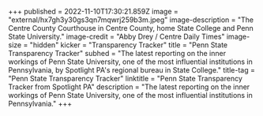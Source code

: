 +++
published = 2022-11-10T17:30:21.859Z
image = "external/hx7gh3y30gs3qn7mqwrj259b3m.jpeg"
image-description = "The Centre County Courthouse in Centre County, home State College and Penn State University."
image-credit = "Abby Drey / Centre Daily Times"
image-size = "hidden"
kicker = "Transparency Tracker"
title = "Penn State Transparency Tracker"
subhed = "The latest reporting on the inner workings of Penn State University, one of the most influential institutions in Pennsylvania, by Spotlight PA's regional bureau in State College."
title-tag = "Penn State Transparency Tracker"
linktitle = "Penn State Transparency Tracker from Spotlight PA"
description = "The latest reporting on the inner workings of Penn State University, one of the most influential institutions in Pennsylvania."
+++
